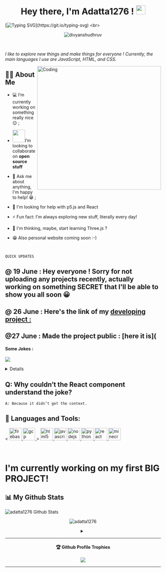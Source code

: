 <h1 align="center">Hey there, I'm Adatta1276 ! <img src="https://media.giphy.com/media/hvRJCLFzcasrR4ia7z/giphy.gif" width="30px"></h1>

[![Typing SVG](http://readme-typing-svg.herokuapp.com?color=FF0E6D&lines=I'm+a+beginner+dev+who+loves+exploring!)](https://git.io/typing-svg) <br>

<p align="center"> <img src="https://komarev.com/ghpvc/?username=adatta1276&label=Profile%20Views&color=00ffff&style=flat" alt="divyanshudhruv" /> </p> <br>

*I like to explore new things and make things for everyone ! Currently, the main languages I use are JavaScript, HTML, and CSS.*



<img align="right" alt="Coding" width="400" src="https://github.com/Ayushparikh-code/Ayushparikh-code/blob/main/coding-freak%20(1).gif">

## 🙋‍♂️ About Me
- 💻 I’m currently working on something really nice :wink: ;

- <img src="https://github.com/rajput2107/rajput2107/blob/master/Assets/Handshake.gif" width="40px">I’m looking to collaborate on **open source stuff**

- 💬 Ask me about anything, I'm happy to help! 😁 ;

- 🤔 I'm looking for help with p5.js and React

- ⚡ Fun fact: I'm always exploring new stuff, literally every day! 
- 🤔 I'm thinking, maybe, start learning Three.js ?
- 😁 Also personal website coming soon :-)


<br>

```QUICK UPDATES```

## @ 19 June : Hey everyone ! Sorry for not uploading any projects recently, actually working on something SECRET that I'll be able to show you all soon 😀 <br>
## @ 26 June : Here's the link of my [developing project :](http://among-us-js.vercel.app/)
## @27 June : Made the project public : [here it is](

 <h4>Some Jokes : </h4> 


<img src="https://readme-jokes.vercel.app/api" ></img>
<br>

<details><br></b>I am not the creator of these jokes and do not own the API, hence some inappropriate jokes may show up. <br></details>

## Q: Why couldn’t the React component understand the joke?

```A: Because it didn’t get the context.``` 


## 🚀 Languages and Tools:
<p align="centre"> < <a href="https://firebase.google.com/" target="_blank"> <img src="https://www.vectorlogo.zone/logos/firebase/firebase-icon.svg" alt="firebase" width="40" height="40"/> </a> <a href="https://cloud.google.com" target="_blank"> <img src="https://www.vectorlogo.zone/logos/google_cloud/google_cloud-icon.svg" alt="gcp" width="40" height="40"/> </a> > <a href="https://www.w3.org/html/" target="_blank"> <img src="https://raw.githubusercontent.com/devicons/devicon/master/icons/html5/html5-original-wordmark.svg" alt="html5" width="40" height="40"/> </a> <a href="https://developer.mozilla.org/en-US/docs/Web/JavaScript" target="_blank"> <img src="https://raw.githubusercontent.com/devicons/devicon/master/icons/javascript/javascript-original.svg" alt="javascript" width="40" height="40"/> </a>  <a href="https://nodejs.org" target="_blank"> <img src="https://raw.githubusercontent.com/devicons/devicon/master/icons/nodejs/nodejs-original-wordmark.svg" alt="nodejs" width="40" height="40"/> </a>  <a href="https://www.python.org" target="_blank"> <img src="https://raw.githubusercontent.com/devicons/devicon/master/icons/python/python-original.svg" alt="python" width="40" height="40"/> </a> <a href="https://reactjs.org/" target="_blank"> <img src="https://raw.githubusercontent.com/devicons/devicon/master/icons/react/react-original-wordmark.svg" alt="react" width="40" height="40"/> </a>  <a href="https://minecraft.net" target="_blank"> <img src="https://www.vectorlogo.zone/logos/minecraft/minecraft-icon.svg" alt="minecraft" width="40" height="40"/> </a> </p>
<br>

# I'm currently working on my first BIG PROJECT! 


## 📊 My Github Stats
<img align="center" alt="adatta1276 Github Stats" src="https://github-readme-stats.vercel.app/api?username=adatta1276&show_icons=true&hide_border=true&theme=dracula&background=000" />
 

 
<p align="center"><img src="https://github-readme-streak-stats.herokuapp.com?user=adatta1276&theme=dracula&background=000&ring=FFF&dates=FFFFFFFF&currStreakLabel=FC5C7D&hide_border=true&fire=D4431D&" alt="adatta1276" /></p>
<details> <summary align="center"> </samp></summary><br>Note:</b> My Programming languages is only a metric of the languages my public code consists of, and it doesn't reflect my experience or skill level.<br></details>

---

<div align="center">
  <h4>🏆 Github Profile Trophies</h4>
  <a href="https://github.com/ryo-ma/github-profile-trophy">
    <img src="https://github-profile-trophy.vercel.app/?username=adatta1276&column=7"/>
  </a>
</div>


---
<!---
[![Adatta1276's github activity graph](https://activity-graph.herokuapp.com/graph?username=adatta1276&theme=dracula&area=true)](https://github.com/adatta1276)
<br>



